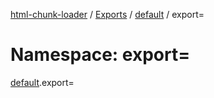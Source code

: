 [html-chunk-loader](../README.md) / [Exports](../modules.md) / [default](default.md) / export=

# Namespace: export=

[default](default.md).export=
